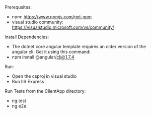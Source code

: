 Prerequsites:
 - npm: https://www.npmjs.com/get-npm
 - visual studio community: https://visualstudio.microsoft.com/vs/community/
 
Install Dependencies:
 - The dotnet core angular template requires an older version of the angular cli. Get it using this command:
  - npm install @angular/cli@1.7.4

Run:
 - Open the csproj in visual studio
 - Run IIS Express

Run Tests from the ClientApp directory:
 - ng test
 - ng e2e
